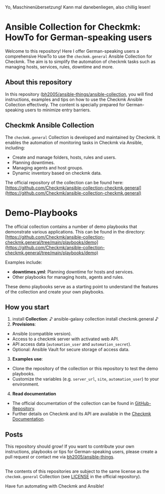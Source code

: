 Yo, Maschinenübersetzung! Kann mal danebenliegen, also chillig lesen!

# Ansible Collection for Checkmk: HowTo for German-speaking users

Welcome to this repository! Here I offer German-speaking users a comprehensive HowTo to use the `checkmk.general` Ansible Collection for Checkmk. The aim is to simplify the automation of checkmk tasks such as managing hosts, services, rules, downtime and more.

## About this repository
In this repository ([bh2005/ansible-things/ansible-collection](https://github.com/bh2005/ansible-things/tree/main/ansible-collection), you will find instructions, examples and tips on how to use the Checkmk Ansible Collection effectively. The content is specially prepared for German-speaking users to minimize entry barriers.

## Checkmk Ansible Collection
The `checkmk.general` Collection is developed and maintained by Checkmk. It enables the automation of monitoring tasks in Checkmk via Ansible, including:
- Create and manage folders, hosts, rules and users.
- Planning downtimes.
- Managing agents and host groups.
- Dynamic inventory based on checkmk data.

The official repository of the collection can be found here:
[https://github.com/Checkmk/ansible-collection-checkmk.general](https://github.com/Checkmk/ansible-collection-checkmk.general)

# Demo-Playbooks
The official collection contains a number of demo playbooks that demonstrate various applications. This can be found in the directory:
[https://github.com/Checkmk/ansible-collection-checkmk.general/tree/main/playbooks/demo](https://github.com/Checkmk/ansible-collection-checkmk.general/tree/main/playbooks/demo)

Examples include:
- **downtimes.yml**: Planning downtime for hosts and services.
- Other playbooks for managing hosts, agents and rules.

These demo playbooks serve as a starting point to understand the features of the collection and create your own playbooks.

## How you start
1. install **Collection**:
♪
ansible-galaxy collection install checkmk.general
♪
2. **Provisions**:
- Ansible (compatible version).
- Access to a checkmk server with activated web API.
- API access data (`automation_user` and `automation_secret`).
- Optional: Ansible Vault for secure storage of access data.
3. **Examples use**:
- Clone the repository of the collection or this repository to test the demo playbooks.
- Customize the variables (e.g. `server_url`, `site`, `automation_user`) to your environment.
4. **Read documentation**
- The official documentation of the collection can be found in [GitHub-Repository](https://github.com/Checkmk/ansible-collection-checkmk.general).
- Further details on Checkmk and its API are available in the [Checkmk Documentation](https://docs.checkmk.com).

## Posts
This repository should grow! If you want to contribute your own instructions, playbooks or tips for German-speaking users, please create a pull request or contact me via [bh2005/ansible-things](https://github.com/bh2005/ansible-things).

##
The contents of this repositories are subject to the same license as the `checkmk.general` Collection (see [LICENSE](https://github.com/Checkmk/ansible-collection-checkmk.general/blob/main/LICENSE) in the official repository).

Have fun automating with Checkmk and Ansible!